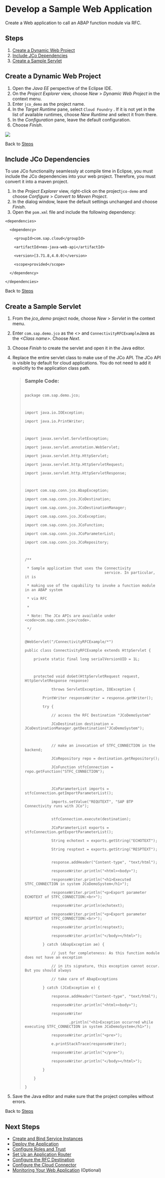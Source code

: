 <!-- loio7808d1d32c994a9e860ab342e2188763 -->

# Develop a Sample Web Application

Create a Web application to call an ABAP function module via RFC.



<a name="loio7808d1d32c994a9e860ab342e2188763__Steps_Develop"/>

## Steps

1.  [Create a Dynamic Web Project](develop-a-sample-web-application-7808d1d.md#loio7808d1d32c994a9e860ab342e2188763__Dynamic)
2.  [Include JCo Dependencies](develop-a-sample-web-application-7808d1d.md#loio7808d1d32c994a9e860ab342e2188763__Include)
3.  [Create a Sample Servlet](develop-a-sample-web-application-7808d1d.md#loio7808d1d32c994a9e860ab342e2188763__Servlet)



<a name="loio7808d1d32c994a9e860ab342e2188763__Dynamic"/>

## Create a Dynamic Web Project

1.  Open the *Java EE* perspective of the Eclipse IDE.
2.  On the *Project Explorer* view, choose *New* \> *Dynamic Web Project* in the context menu.
3.  Enter `jco_demo` as the project name.
4.  In the *Target Runtime* pane, select `Cloud Foundry` . If it is not yet in the list of available runtimes, choose *New Runtime* and select it from there.
5.  In the *Configuration* pane, leave the default configuration.
6.  Choose *Finish*.

![](images/CS_CF_RFC_Tutorial_-_Dynamic_Web_Project_c5d7977.png)

Back to [Steps](develop-a-sample-web-application-7808d1d.md#loio7808d1d32c994a9e860ab342e2188763__Steps_Develop) 



<a name="loio7808d1d32c994a9e860ab342e2188763__Include"/>

## Include JCo Dependencies

To use JCo functionality seamlessly at compile time in Eclipse, you must include the JCo dependencies into your web project. Therefore, you must convert it into a maven project.

1.  In the *Project Explorer* view, right-click on the project`jco-demo` and choose *Configure* \> *Convert to Maven Project*.
2.  In the dialog window, leave the default settings unchanged and choose *Finish*.
3.  Open the `pom.xml` file and include the following dependency:

```
<dependencies>

  <dependency>

    <groupId>com.sap.cloud</groupId>

    <artifactId>neo-java-web-api</artifactId>

    <version>[3.71.8,4.0.0)</version>

    <scope>provided</scope>

  </dependency>

</dependencies>

```

Back to [Steps](develop-a-sample-web-application-7808d1d.md#loio7808d1d32c994a9e860ab342e2188763__Steps_Develop) 



<a name="loio7808d1d32c994a9e860ab342e2188763__Servlet"/>

## Create a Sample Servlet

1.  From the *jco\_demo* project node, choose *New* \> *Servlet* in the context menu.
2.  Enter `com.sap.demo.jco` as the *<\>* and `ConnectivityRFCExample`Java as the *<Class name\>*. Choose *Next*.
3.  Choose *Finish* to create the servlet and open it in the Java editor.
4.  Replace the entire servlet class to make use of the JCo API. The JCo API is visible by default for cloud applications. You do not need to add it explicitly to the application class path.

    > ### Sample Code:  
    > ```
    > 
    > package com.sap.demo.jco;
    > 
    >  
    > 
    > import java.io.IOException;
    > 
    > import java.io.PrintWriter;
    > 
    >  
    > 
    > import javax.servlet.ServletException;
    > 
    > import javax.servlet.annotation.WebServlet;
    > 
    > import javax.servlet.http.HttpServlet;
    > 
    > import javax.servlet.http.HttpServletRequest;
    > 
    > import javax.servlet.http.HttpServletResponse;
    > 
    >  
    > 
    > import com.sap.conn.jco.AbapException;
    > 
    > import com.sap.conn.jco.JCoDestination;
    > 
    > import com.sap.conn.jco.JCoDestinationManager;
    > 
    > import com.sap.conn.jco.JCoException;
    > 
    > import com.sap.conn.jco.JCoFunction;
    > 
    > import com.sap.conn.jco.JCoParameterList;
    > 
    > import com.sap.conn.jco.JCoRepository;
    > 
    >  
    > 
    > /**
    > 
    >  * Sample application that uses the Connectivity
    >                                     service. In particular, it is
    > 
    >  * making use of the capability to invoke a function module in an ABAP system
    > 
    >  * via RFC
    > 
    >  *
    > 
    >  * Note: The JCo APIs are available under <code>com.sap.conn.jco</code>.
    > 
    >  */
    > 
    > 
    > @WebServlet("/ConnectivityRFCExample/*")
    > 
    > public class ConnectivityRFCExample extends HttpServlet {
    > 
    >     private static final long serialVersionUID = 1L;
    > 
    >  
    > 
    >     protected void doGet(HttpServletRequest request, HttpServletResponse response)
    > 
    >             throws ServletException, IOException {
    > 
    >         PrintWriter responseWriter = response.getWriter();
    > 
    >         try {
    > 
    >             // access the RFC Destination "JCoDemoSystem"
    > 
    >             JCoDestination destination = JCoDestinationManager.getDestination("JCoDemoSystem");
    > 
    >  
    > 
    >             // make an invocation of STFC_CONNECTION in the backend;
    > 
    >             JCoRepository repo = destination.getRepository();
    > 
    >             JCoFunction stfcConnection = repo.getFunction("STFC_CONNECTION");
    > 
    >  
    > 
    >             JCoParameterList imports = stfcConnection.getImportParameterList();
    > 
    >             imports.setValue("REQUTEXT", "SAP BTP Connectivity runs with JCo");
    > 
    > 
    >             stfcConnection.execute(destination);
    > 
    >             JCoParameterList exports = stfcConnection.getExportParameterList();
    > 
    >             String echotext = exports.getString("ECHOTEXT");
    > 
    >             String resptext = exports.getString("RESPTEXT");
    > 
    > 
    >             response.addHeader("Content-type", "text/html");
    > 
    >             responseWriter.println("<html><body>");
    > 
    >             responseWriter.println("<h1>Executed STFC_CONNECTION in system JCoDemoSystem</h1>");
    > 
    >             responseWriter.println("<p>Export parameter ECHOTEXT of STFC_CONNECTION:<br>");
    > 
    >             responseWriter.println(echotext);
    > 
    >             responseWriter.println("<p>Export parameter RESPTEXT of STFC_CONNECTION:<br>");
    > 
    >             responseWriter.println(resptext);
    > 
    >             responseWriter.println("</body></html>");
    > 
    >         } catch (AbapException ae) {
    > 
    >             // just for completeness: As this function module does not have an exception
    > 
    >             // in its signature, this exception cannot occur. But you should always
    > 
    >             // take care of AbapExceptions
    > 
    >         } catch (JCoException e) {
    > 
    >             response.addHeader("Content-type", "text/html");
    > 
    >             responseWriter.println("<html><body>");
    > 
    >             responseWriter
    > 
    >                     .println("<h1>Exception occurred while executing STFC_CONNECTION in system JCoDemoSystem</h1>");
    > 
    >             responseWriter.println("<pre>");
    > 
    >             e.printStackTrace(responseWriter);
    > 
    >             responseWriter.println("</pre>");
    > 
    >             responseWriter.println("</body></html>");
    > 
    >         }
    > 
    >     }
    > 
    > }
    > 
    > ```

5.  Save the Java editor and make sure that the project compiles without errors.

Back to [Steps](develop-a-sample-web-application-7808d1d.md#loio7808d1d32c994a9e860ab342e2188763__Steps_Develop) 



<a name="loio7808d1d32c994a9e860ab342e2188763__section_xsy_nkc_cgb"/>

## Next Steps

-   [Create and Bind Service Instances](create-and-bind-service-instances-6dd5e26.md)
-   [Deploy the Application](deploy-the-application-9d19a9d.md)
-   [Configure Roles and Trust](configure-roles-and-trust-e862ab7.md)
-   [Set Up an Application Router](set-up-an-application-router-b14eeb9.md)
-   [Configure the RFC Destination](configure-the-rfc-destination-296f457.md)
-   [Configure the Cloud Connector](configure-the-cloud-connector-783a96e.md)
-   [Monitoring Your Web Application](monitoring-your-web-application-e2ce724.md) \(Optional\)

